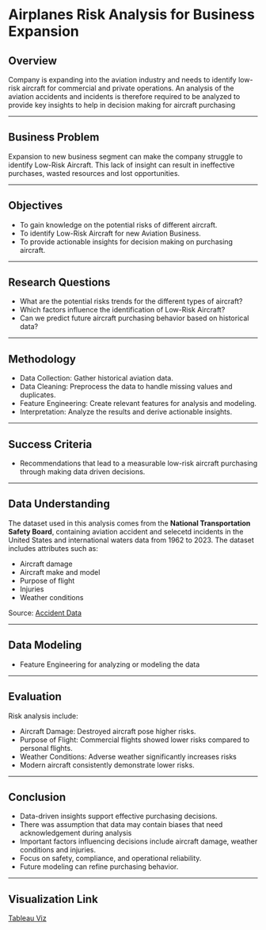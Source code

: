 # Airplanes Risk Analysis for Business Expansion

## Overview
Company is expanding into the aviation industry and needs to identify low-risk aircraft for commercial and private operations. An analysis of the aviation accidents and incidents is therefore required to be analyzed to provide key insights to help in decision making for aircraft purchasing

---

## Business Problem
Expansion to new business segment can make the company struggle to identify Low-Risk Aircraft. This lack of insight can result in ineffective purchases, wasted resources and lost opportunities.

---

## Objectives
- To gain knowledge on the potential risks of different aircraft.
- To identify Low-Risk Aircraft for new Aviation Business.
- To provide actionable insights for decision making on purchasing aircraft.

---

## Research Questions
- What are the potential risks trends for the different types of aircraft?
- Which factors influence the identification of Low-Risk Aircraft?
- Can we predict future aircraft purchasing behavior based on historical data?

---

## Methodology
- Data Collection: Gather historical aviation data.
- Data Cleaning: Preprocess the data to handle missing values and duplicates.
- Feature Engineering: Create relevant features for analysis and modeling.
- Interpretation: Analyze the results and derive actionable insights.

---

## Success Criteria
- Recommendations that lead to a measurable low-risk aircraft purchasing through making data driven decisions.

---

## Data Understanding
The dataset used in this analysis comes from the **National Transportation Safety Board**, containing aviation accident and selecetd incidents in the United States and international waters data from 1962 to 2023. The dataset includes attributes such as:
- Aircraft damage
- Aircraft make and model
- Purpose of flight
- Injuries
- Weather conditions

Source: [Accident Data](https://www.kaggle.com/datasets/khsamaha/aviation-accident-database-synopses)

---

## Data Modeling
- Feature Engineering for analyzing or modeling the data

---

## Evaluation
Risk analysis include:

- Aircraft Damage: Destroyed aircraft pose higher risks.
- Purpose of Flight: Commercial flights showed lower risks compared to personal flights.
- Weather Conditions: Adverse weather significantly increases risks
- Modern aircraft consistently demonstrate lower risks.

---

## Conclusion
- Data-driven insights support effective purchasing decisions.
- There was assumption that data may contain biases that need acknowledgement during analysis
- Important factors influencing decisions include aircraft damage, weather conditions and injuries.
- Focus on safety, compliance, and operational reliability.
- Future modeling can refine purchasing behavior.

---

## Visualization Link
[Tableau Viz](https://public.tableau.com/app/profile/isaiah.githaiga/viz/AirplanesRiskAnalysisforBusinessExpansion/AircraftPurchasingRiskAnalysisforBusinessExpansion?publish=yes)